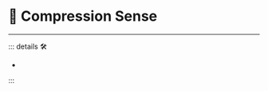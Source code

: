 
# 💜 <anima>Compression Sense</anima>

---

<!-- =================================================== -->
<!-- =================================================== -->
<!-- =================================================== -->
<!-- =================================================== -->
<!-- =================================================== -->
::: details 🛠

-

:::
